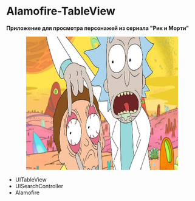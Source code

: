 # Alamofire-TableView


**Приложение для просмотра персонажей из сериала "Рик и Морти"**

<p align="center">
<img src="https://github.com/Demiantcev/Alamofire-TableView/blob/main/Presention/e8572496-b0fa-4222-bcf3-ab13dea8de48.jpg"
width="400" height="350">

* UITableView
* UISearchController
* Alamofire
